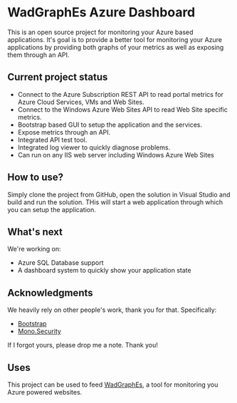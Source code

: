 # WadGraphEs Azure Dashboard
This is an open source project for monitoring your Azure based applications. It's goal is to provide a better tool for monitoring your Azure applications by providing both graphs of your metrics as well as exposing them through an API.

## Current project status
* Connect to the Azure Subscription REST API to read portal metrics for Azure Cloud Services, VMs and Web Sites.
* Connect to the Windows Azure Web Sites API to read Web Site specific metrics.
* Bootstrap based GUI to setup the application and the services.
* Expose metrics through an API.
* Integrated API test tool.
* Integrated log viewer to quickly diagnose problems.
* Can run on any IIS web server including Windows Azure Web Sites

## How to use?
Simply clone the project from GitHub, open the solution in Visual Studio and build and run the solution. THis will start a web application through which you can setup the application.

## What's next
We're working on:
* Azure SQL Database support
* A dashboard system to quickly show your application state

## Acknowledgments
We heavily rely on other people's work, thank you for that. Specifically:
* [Bootstrap](http://getbootstrap.com/)
* [Mono.Security](http://www.mono-project.com/archived/cryptography/)

If I forgot yours, please drop me a note. Thank you!

## Uses
This project can be used to feed [WadGraphEs](http://www.wadgraphes.com), a tool for monitoring you Azure powered websites.
